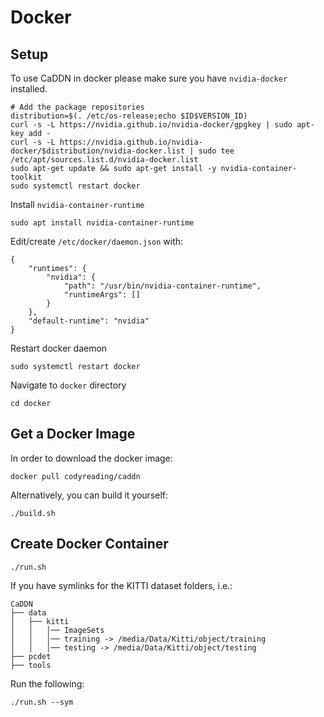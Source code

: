 # Docker

## Setup
To use CaDDN in docker please make sure you have `nvidia-docker` installed.
```shell
# Add the package repositories
distribution=$(. /etc/os-release;echo $ID$VERSION_ID)
curl -s -L https://nvidia.github.io/nvidia-docker/gpgkey | sudo apt-key add -
curl -s -L https://nvidia.github.io/nvidia-docker/$distribution/nvidia-docker.list | sudo tee /etc/apt/sources.list.d/nvidia-docker.list
sudo apt-get update && sudo apt-get install -y nvidia-container-toolkit
sudo systemctl restart docker
```

Install `nvidia-container-runtime`
```shell
sudo apt install nvidia-container-runtime
```

Edit/create `/etc/docker/daemon.json` with:
```
{
    "runtimes": {
        "nvidia": {
            "path": "/usr/bin/nvidia-container-runtime",
            "runtimeArgs": []
        }
    },
    "default-runtime": "nvidia"
}
```

Restart docker daemon
```shell
sudo systemctl restart docker
```

Navigate to `docker` directory
```shell
cd docker
```

## Get a Docker Image
In order to download the docker image:
```
docker pull codyreading/caddn
```

Alternatively, you can build it yourself:
```
./build.sh
```

## Create Docker Container
```
./run.sh
```

If you have symlinks for the KITTI dataset folders, i.e.:
```
CaDDN
├── data
│   ├── kitti
│   │   │── ImageSets
│   │   │── training -> /media/Data/Kitti/object/training
│   │   │── testing -> /media/Data/Kitti/object/testing
├── pcdet
├── tools
```

Run the following:
```
./run.sh --sym
```